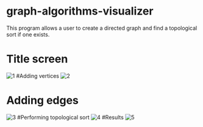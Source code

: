 # graph-algorithms-visualizer
This program allows a user to create a directed graph and find a topological sort if one exists.
# Title screen
![1](https://user-images.githubusercontent.com/105824823/224469977-92c3d6d0-360c-4195-bb75-62dd95dfa824.png)
#Adding vertices
![2](https://user-images.githubusercontent.com/105824823/224470007-8bb27c98-636a-487c-a0c3-aa9fcbcb160c.png)
# Adding edges
![3](https://user-images.githubusercontent.com/105824823/224470013-be215646-8a34-4e87-b490-400fb2619632.png)
#Performing topological sort
![4](https://user-images.githubusercontent.com/105824823/224470018-92155e3f-46c8-4a60-bc7f-fdfcd97fccb7.png)
#Results
![5](https://user-images.githubusercontent.com/105824823/224470023-ec215e82-311c-4f4f-9da8-1d8fa5220e4f.png)
